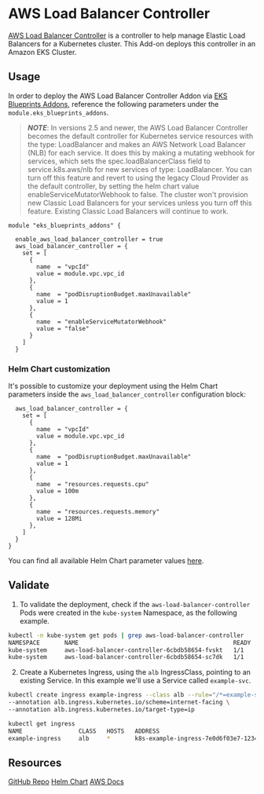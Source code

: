 # AWS Load Balancer Controller

[AWS Load Balancer Controller](https://kubernetes-sigs.github.io/aws-load-balancer-controller/) is a controller to help manage Elastic Load Balancers for a Kubernetes cluster. This Add-on deploys this controller in an Amazon EKS Cluster.

## Usage

In order to deploy the AWS Load Balancer Controller Addon via [EKS Blueprints Addons](https://github.com/isbaran/terraform-aws-eks-blueprints-addons), reference the following parameters under the `module.eks_blueprints_addons`.

> **_NOTE_**: In versions 2.5 and newer, the AWS Load Balancer Controller becomes the default controller for Kubernetes service resources with the type: LoadBalancer and makes an AWS Network Load Balancer (NLB) for each service. It does this by making a mutating webhook for services, which sets the spec.loadBalancerClass field to service.k8s.aws/nlb for new services of type: LoadBalancer. You can turn off this feature and revert to using the legacy Cloud Provider as the default controller, by setting the helm chart value enableServiceMutatorWebhook to false. The cluster won't provision new Classic Load Balancers for your services unless you turn off this feature. Existing Classic Load Balancers will continue to work.

```hcl
module "eks_blueprints_addons" {

  enable_aws_load_balancer_controller = true
  aws_load_balancer_controller = {
    set = [
      {
        name  = "vpcId"
        value = module.vpc.vpc_id
      },
      {
        name  = "podDisruptionBudget.maxUnavailable"
        value = 1
      },
      {
        name  = "enableServiceMutatorWebhook"
        value = "false"
      }
    ]
  }
```

### Helm Chart customization

It's possible to customize your deployment using the Helm Chart parameters inside the `aws_load_balancer_controller` configuration block:

```hcl
  aws_load_balancer_controller = {
    set = [
      {
        name  = "vpcId"
        value = module.vpc.vpc_id
      },
      {
        name  = "podDisruptionBudget.maxUnavailable"
        value = 1
      },
      {
        name  = "resources.requests.cpu"
        value = 100m
      },
      {
        name  = "resources.requests.memory"
        value = 128Mi
      },
    ]
  }
}
```

You can find all available Helm Chart parameter values [here](https://github.com/kubernetes-sigs/aws-load-balancer-controller/blob/main/helm/aws-load-balancer-controller/values.yaml).

## Validate

1. To validate the deployment, check if the `aws-load-balancer-controller` Pods were created in the `kube-system` Namespace, as the following example.

```sh
kubectl -n kube-system get pods | grep aws-load-balancer-controller
NAMESPACE       NAME                                            READY   STATUS    RESTARTS   AGE
kube-system     aws-load-balancer-controller-6cbdb58654-fvskt   1/1     Running   0          26m
kube-system     aws-load-balancer-controller-6cbdb58654-sc7dk   1/1     Running   0          26m
```

2. Create a Kubernetes Ingress, using the `alb` IngressClass, pointing to an existing Service. In this example we'll use a Service called `example-svc`.

```sh
kubectl create ingress example-ingress --class alb --rule="/*=example-svc:80" \
--annotation alb.ingress.kubernetes.io/scheme=internet-facing \
--annotation alb.ingress.kubernetes.io/target-type=ip
```

```sh
kubectl get ingress
NAME                CLASS   HOSTS   ADDRESS                                                                 PORTS   AGE
example-ingress     alb     *       k8s-example-ingress-7e0d6f03e7-1234567890.us-west-2.elb.amazonaws.com   80      4m9s
```

## Resources

[GitHub Repo](https://github.com/kubernetes-sigs/aws-load-balancer-controller/)
[Helm Chart](https://github.com/kubernetes-sigs/aws-load-balancer-controller/tree/main/helm/aws-load-balancer-controller)
[AWS Docs](https://docs.aws.amazon.com/eks/latest/userguide/aws-load-balancer-controller.html)
